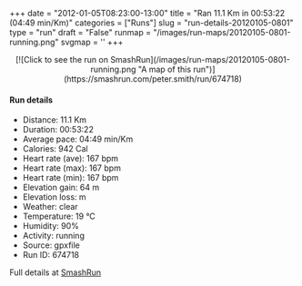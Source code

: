 +++
date = "2012-01-05T08:23:00-13:00"
title = "Ran 11.1 Km in 00:53:22 (04:49 min/Km)"
categories = ["Runs"]
slug = "run-details-20120105-0801"
type = "run"
draft = "False"
runmap = "/images/run-maps/20120105-0801-running.png"
svgmap = '<polyline points="92 12, 91 17, 97 19, 97 21, 99 27, 96 31, 95 35, 100 40, 100 46, 97 56, 97 60, 100 66, 100 68, 97 73, 97 79, 96 84, 94 89, 70 84, 62 82, 52 80, 25 74, 21 73, 17 70, 1 51, 0 42, 1 33, 20 31, 46 33, 53 32, 60 30, 79 15, 82 15, 86 11, 90 10">'
+++



<!--more-->

<center>
[![Click to see the run on SmashRun](/images/run-maps/20120105-0801-running.png "A map of this run")](https://smashrun.com/peter.smith/run/674718)
</center>

#### Run details

* Distance: 11.1 Km
* Duration: 00:53:22
* Average pace: 04:49 min/Km
* Calories: 942 Cal
* Heart rate (ave): 167 bpm
* Heart rate (max): 167 bpm
* Heart rate (min): 167 bpm
* Elevation gain: 64 m
* Elevation loss:  m
* Weather: clear
* Temperature: 19 &deg;C
* Humidity: 90%
* Activity: running
* Source: gpxfile
* Run ID: 674718

Full details at [SmashRun](https://smashrun.com/peter.smith/run/674718)